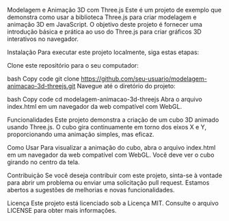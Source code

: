 Modelagem e Animação 3D com Three.js
Este é um projeto de exemplo que demonstra como usar a biblioteca Three.js para criar modelagem e animação 3D em JavaScript. O objetivo deste projeto é fornecer uma introdução básica e prática ao uso do Three.js para criar gráficos 3D interativos no navegador.

Instalação
Para executar este projeto localmente, siga estas etapas:

Clone este repositório para o seu computador:

bash
Copy code
git clone https://github.com/seu-usuario/modelagem-animacao-3d-threejs.git
Navegue até o diretório do projeto:

bash
Copy code
cd modelagem-animacao-3d-threejs
Abra o arquivo index.html em um navegador da web compatível com WebGL.

Funcionalidades
Este projeto demonstra a criação de um cubo 3D animado usando Three.js. O cubo gira continuamente em torno dos eixos X e Y, proporcionando uma animação simples, mas eficaz.

Como Usar
Para visualizar a animação do cubo, abra o arquivo index.html em um navegador da web compatível com WebGL. Você deve ver o cubo girando no centro da tela.

Contribuição
Se você deseja contribuir com este projeto, sinta-se à vontade para abrir um problema ou enviar uma solicitação pull request. Estamos abertos a sugestões de melhorias e novas funcionalidades.

Licença
Este projeto está licenciado sob a Licença MIT. Consulte o arquivo LICENSE para obter mais informações.

